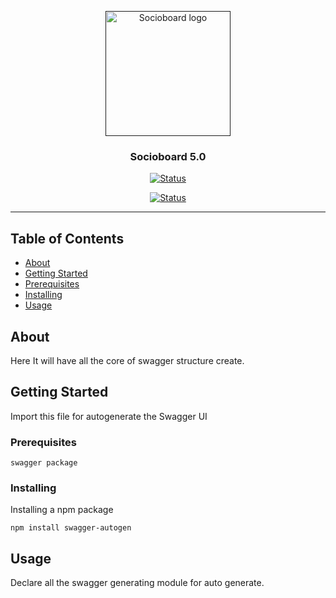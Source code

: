 <p align="center">
  <a href="" rel="noopener">
 <img width=200px height=200px src="https://i.imgur.com/zJHrgwr.png" alt="Socioboard logo"></a>
</p>

<h3 align="center">Socioboard 5.0</h3>

<div align="center">

[![Status](https://img.shields.io/badge/status-active-success.svg)]()

</div>
<div align="center">

[![Status](https://img.shields.io/badge/-Swagger%20Core-gray)]()

</div>

---

## Table of Contents

- [About]()
- [Getting Started]()
- [Prerequisites]()
- [Installing]()
- [Usage]()

## About

Here It will have all the core of swagger structure create.

## Getting Started

Import this file for autogenerate the Swagger UI

### Prerequisites

```
swagger package
```

### Installing

Installing a npm package

```
npm install swagger-autogen
```

## Usage

Declare all the swagger generating module for auto generate.
